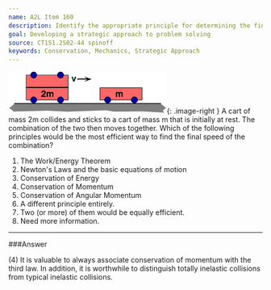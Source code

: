 ```yaml
---
name: A2L Item 160
description: Identify the appropriate principle for determining the final velocity after a totally inelastic collision.
goal: Developing a strategic approach to problem solving
source: CT151.2S02-44 spinoff
keywords: Conservation, Mechanics, Strategic Approach
---
```


![Item160_fig1.gif](../images/Item160_fig1.gif){: .image-right } A cart
of mass 2m collides and sticks to a cart of mass m that is initially at
rest. The combination of the two then moves together. Which of the
following principles would be the most efficient way to find the final
speed of the combination?

1. The Work/Energy Theorem
2. Newton's Laws and the basic equations of motion
3. Conservation of Energy
4. Conservation of Momentum
5. Conservation of Angular Momentum
6. A different principle entirely.
7. Two (or more) of them would be equally efficient.
8. Need more information.


<hr/>

###Answer 

(4) It is valuable to always associate conservation of momentum
with the third law. In addition, it is worthwhile to distinguish totally
inelastic collisions from typical inelastic collisions.
